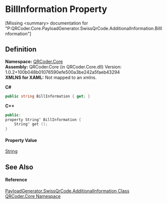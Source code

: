 # BillInformation Property


\[Missing &lt;summary&gt; documentation for "P:QRCoder.Core.PayloadGenerator.SwissQrCode.AdditionalInformation.BillInformation"\]



## Definition
**Namespace:** <a href="N_QRCoder_Core.md">QRCoder.Core</a>  
**Assembly:** QRCoder.Core (in QRCoder.Core.dll) Version: 1.0.2+100b048b01076590efe500a3be242a5faeb43294  
**XMLNS for XAML:** Not mapped to an xmlns.

**C#**
``` C#
public string BillInformation { get; }
```
**C++**
``` C++
public:
property String^ BillInformation {
	String^ get ();
}
```



#### Property Value
<a href="https://learn.microsoft.com/dotnet/api/system.string" target="_blank" rel="noopener noreferrer">String</a>

## See Also


#### Reference
<a href="T_QRCoder_Core_PayloadGenerator_SwissQrCode_AdditionalInformation.md">PayloadGenerator.SwissQrCode.AdditionalInformation Class</a>  
<a href="N_QRCoder_Core.md">QRCoder.Core Namespace</a>  
